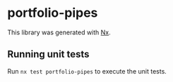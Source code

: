 # portfolio-pipes

This library was generated with [Nx](https://nx.dev).

## Running unit tests

Run `nx test portfolio-pipes` to execute the unit tests.
